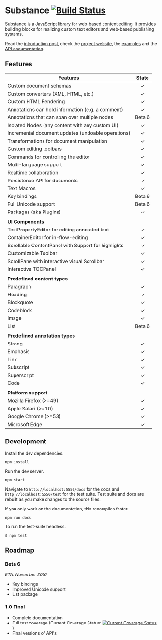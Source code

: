 # Substance [![Build Status](https://travis-ci.org/substance/substance.svg?branch=devel)](https://travis-ci.org/substance/substance)

Substance is a JavaScript library for web-based content editing. It provides building blocks for realizing custom text editors and web-based publishing systems.

Read the [introduction post](https://medium.com/@_mql/build-your-own-editor-with-substance-7790eb600109), check the [project website](http://substance.io), the [examples](https://github.com/substance/examples) and the [API documentation](http://substance.io/docs).

## Features

Features                                                                    | State
--------------------------------------------------------------------------- | :------------:
Custom document schemas                                                     | ✓
Custom converters (XML, HTML, etc.)                                         | ✓
Custom HTML Rendering                                                       | ✓
Annotations can hold information (e.g. a comment)                           | ✓
Annotations that can span over multiple nodes                               | Beta 6
Isolated Nodes (any content with any custom UI)                             | ✓
Incremental document updates (undoable operations)                          | ✓
Transformations for document manipulation                                   | ✓
Custom editing toolbars                                                     | ✓
Commands for controlling the editor                                         | ✓
Multi-language support                                                      | ✓
Realtime collaboration                                                      | ✓
Persistence API for documents                                               | ✓
Text Macros                                                                 | ✓
Key bindings                                                                | Beta 6
Full Unicode support                                                        | Beta 6
Packages (aka Plugins)                                                      | ✓
                                                                            |
**UI Components**                                                           |
TextPropertyEditor for editing annotated text                               | ✓
ContainerEditor for in-flow-editing                                         | ✓
Scrollable ContentPanel with Support for highlights                         | ✓
Customizable Toolbar                                                        | ✓
ScrollPane with interactive visual Scrollbar                                | ✓
Interactive TOCPanel                                                        | ✓
                                                                            |
**Predefined content types**                                                |
Paragraph                                                                   | ✓
Heading                                                                     | ✓
Blockquote                                                                  | ✓
Codeblock                                                                   | ✓
Image                                                                       | ✓
List                                                                        | Beta 6
                                                                            |
**Predefined annotation types**                                             |
Strong                                                                      | ✓
Emphasis                                                                    | ✓
Link                                                                        | ✓
Subscript                                                                   | ✓
Superscript                                                                 | ✓
Code                                                                        | ✓
                                                                            |
**Platform support**                                                        |
Mozilla Firefox (>=49)                                                      | ✓
Apple Safari (>=10)                                                         | ✓
Google Chrome (>=53)                                                        | ✓
Microsoft Edge                                                              | ✓


## Development

Install the dev dependencies.

```
npm install
```

Run the dev server.

```
npm start
```

Navigate to `http://localhost:5550/docs` for the docs and `http://localhost:5550/test` for the test suite. Test suite and docs are rebuilt as you make changes to the source files.

If you only work on the documentation, this recompiles faster.

```
npm run docs
```

To run the test-suite headless.

```
$ npm test
```

## Roadmap

### Beta 6

*ETA: November 2016*

- Key bindings
- Improved Unicode support
- List package

### 1.0 Final

- Complete documentation
- Full test coverage (Current Coverage Status: [![Current Coverage Status](https://coveralls.io/repos/github/substance/substance/badge.svg?branch=develop)](https://coveralls.io/github/substance/substance?branch=develop))
- Final versions of API's

